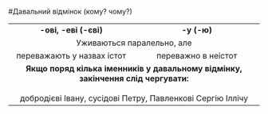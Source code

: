 #Давальний відмінок (кому? чому?)

<table>
  <tr><td width="50%"><b><center>-ові, -еві (-єві)</center></b></td><td><b><center>-у (-ю)</center></b></td></tr>
  <tr><td colspan="2"><center>Уживаються паралельно, але</center></td></tr>
  <tr><td><center>переважають у назвах істот</center></td><td><center>переважно в неістот</center></td></tr>
  <tr><td colspan="2"><center><b>Якщо поряд кілька іменників у давальному відмінку, закінчення слід чергувати:</b></center><br>
<center>добродієві Івану, сусідові Петру, Павленкові Сергію Іллічу</center></td></tr>
</table>  

